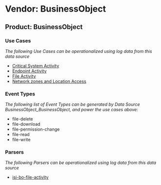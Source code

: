 Vendor: BusinessObject
======================
Product: BusinessObject
-----------------------

### Use Cases

_The following Use Cases can be operationalized using log data from this data source_

* [Critical System Activity](usecase_critical_system_activity.md)
* [Endpoint Activity](usecase_endpoint_activity.md)
* [File Activity](usecase_file_activity.md)
* [Network zones and Location Access](usecase_network_zones_and_location_access.md)


### Event Types

_The following list of Event Types can be generated by Data Source BusinessObject_BusinessObject, and power the use cases above:_

- file-delete
- file-download
- file-permission-change
- file-read
- file-write


### Parsers

_The following Parsers can be operationalized using log data from this data source_

* [isi-bo-file-activity](parserContent_isi-bo-file-activity.md)
